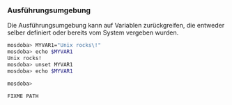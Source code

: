 ### Ausführungsumgebung

<p class="aleft">
    Die Ausführungsumgebung kann auf Variablen zurückgreifen, die entweder selber definiert oder bereits vom System vergeben wurden.
</p>

```bash
mosdoba> MYVAR1="Unix rocks\!"
mosdoba> echo $MYVAR1
Unix rocks!
mosdoba> unset MYVAR1
mosdoba> echo $MYVAR1

mosdoba>
```

```bash
FIXME PATH
```
